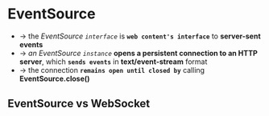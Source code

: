 
# EventSource
* -> the _EventSource `interface`_ is **`web content's interface`** to **server-sent events**
* -> _an EventSource `instance`_ **opens a persistent connection to an HTTP server**, which **`sends events`** in **text/event-stream** format
* -> the connection **`remains open until closed by`** calling **EventSource.close()**

## EventSource vs WebSocket
